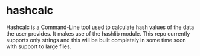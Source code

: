 # hashcalc

Hashcalc is a Command-Line tool used to calculate hash values of the data the user provides. It makes use of the hashlib module.
This repo currently supports only strings and this will be built completely in some time soon with support to large files.
